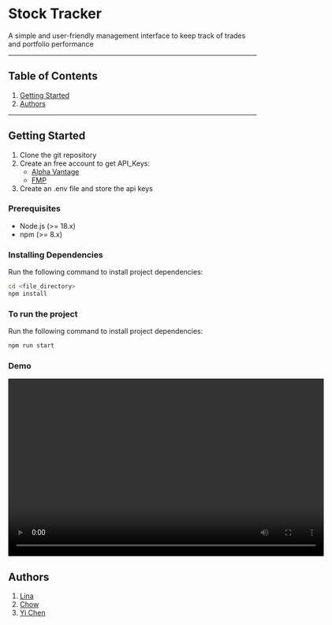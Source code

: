# Stock Tracker

A simple and user-friendly management interface to keep track of trades and portfolio performance

---

## Table of Contents

1. [Getting Started](#getting-started)
2. [Authors](#authors)

---

## Getting Started

1. Clone the git repository
2. Create an free account to get API_Keys: 
    - [Alpha Vantage](https://www.alphavantage.co/)
    - [FMP](https://site.financialmodelingprep.com/developer/docs)
3. Create an .env file and store the api keys

### Prerequisites
- Node.js (>= 18.x)
- npm (>= 8.x) 

### Installing Dependencies

Run the following command to install project dependencies:

```bash
cd <file_directory>
npm install
```

### To run the project

Run the following command to install project dependencies:

```bash
npm run start
```


### Demo
<video controls src="Demo/StockPortfolio_S.mp4" title="Title" width="640" height="360"></video>

## Authors
1. [Lina](https://github.com/toddlerCoder007)
2. [Chow](https://github.com/ChowNUSISS)
3. [Yi Chen](https://github.com/yeyehandsome1984)